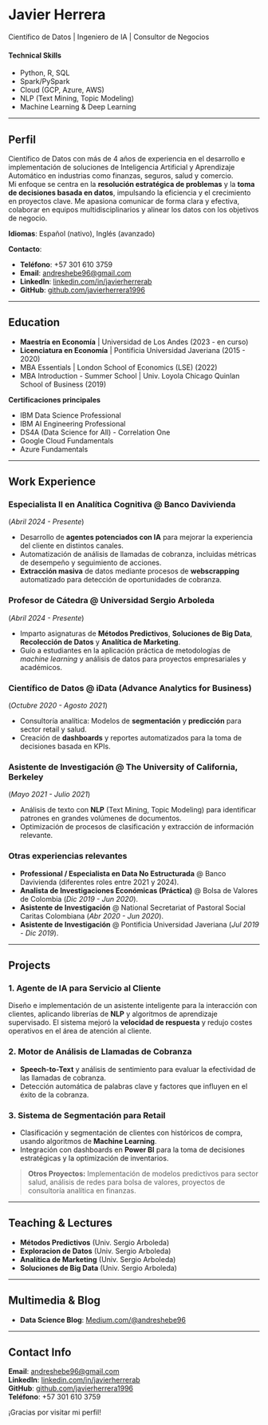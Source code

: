 # Javier Herrera

Científico de Datos | Ingeniero de IA | Consultor de Negocios

#### Technical Skills
- Python, R, SQL  
- Spark/PySpark  
- Cloud (GCP, Azure, AWS)  
- NLP (Text Mining, Topic Modeling)  
- Machine Learning & Deep Learning  

---

## Perfil
Científico de Datos con más de 4 años de experiencia en el desarrollo e implementación de soluciones de Inteligencia Artificial y Aprendizaje Automático en industrias como finanzas, seguros, salud y comercio.  
Mi enfoque se centra en la **resolución estratégica de problemas** y la **toma de decisiones basada en datos**, impulsando la eficiencia y el crecimiento en proyectos clave. Me apasiona comunicar de forma clara y efectiva, colaborar en equipos multidisciplinarios y alinear los datos con los objetivos de negocio.

**Idiomas**: Español (nativo), Inglés (avanzado)

**Contacto**:  
- **Teléfono**: +57 301 610 3759  
- **Email**: [andreshebe96@gmail.com](mailto:andreshebe96@gmail.com)  
- **LinkedIn**: [linkedin.com/in/javierherrerab](https://www.linkedin.com/in/javierherrerab)  
- **GitHub**: [github.com/javierherrera1996](https://github.com/javierherrera1996)

---

## Education

- **Maestría en Economía** | Universidad de Los Andes (2023 - en curso)  
- **Licenciatura en Economía** | Pontificia Universidad Javeriana (2015 - 2020)  
- MBA Essentials | London School of Economics (LSE) (2022)  
- MBA Introduction - Summer School | Univ. Loyola Chicago Quinlan School of Business (2019)

**Certificaciones principales**  
- IBM Data Science Professional  
- IBM AI Engineering Professional  
- DS4A (Data Science for All) - Correlation One  
- Google Cloud Fundamentals  
- Azure Fundamentals  

---

## Work Experience

### Especialista II en Analítica Cognitiva @ Banco Davivienda 
(_Abril 2024 - Presente_)
- Desarrollo de **agentes potenciados con IA** para mejorar la experiencia del cliente en distintos canales.  
- Automatización de análisis de llamadas de cobranza, incluidas métricas de desempeño y seguimiento de acciones.  
- **Extracción masiva** de datos mediante procesos de **webscrapping** automatizado para detección de oportunidades de cobranza.

### Profesor de Cátedra @ Universidad Sergio Arboleda 
(_Abril 2024 - Presente_)
- Imparto asignaturas de **Métodos Predictivos**, **Soluciones de Big Data**, **Recolección de Datos** y **Analítica de Marketing**.  
- Guío a estudiantes en la aplicación práctica de metodologías de *machine learning* y análisis de datos para proyectos empresariales y académicos.

### Científico de Datos @ iData (Advance Analytics for Business)
(_Octubre 2020 - Agosto 2021_)
- Consultoría analítica: Modelos de **segmentación** y **predicción** para sector retail y salud.  
- Creación de **dashboards** y reportes automatizados para la toma de decisiones basada en KPIs.  

### Asistente de Investigación @ The University of California, Berkeley 
(_Mayo 2021 - Julio 2021_)
- Análisis de texto con **NLP** (Text Mining, Topic Modeling) para identificar patrones en grandes volúmenes de documentos.  
- Optimización de procesos de clasificación y extracción de información relevante.

### Otras experiencias relevantes
- **Professional / Especialista en Data No Estructurada** @ Banco Davivienda (diferentes roles entre 2021 y 2024).  
- **Analista de Investigaciones Económicas (Práctica)** @ Bolsa de Valores de Colombia (_Dic 2019 - Jun 2020_).  
- **Asistente de Investigación** @ National Secretariat of Pastoral Social Caritas Colombiana (_Abr 2020 - Jun 2020_).  
- **Asistente de Investigación** @ Pontificia Universidad Javeriana (_Jul 2019 - Dic 2019_).

---

## Projects

### 1. Agente de IA para Servicio al Cliente
Diseño e implementación de un asistente inteligente para la interacción con clientes, aplicando librerías de **NLP** y algoritmos de aprendizaje supervisado. El sistema mejoró la **velocidad de respuesta** y redujo costes operativos en el área de atención al cliente.

### 2. Motor de Análisis de Llamadas de Cobranza
- **Speech-to-Text** y análisis de sentimiento para evaluar la efectividad de las llamadas de cobranza.  
- Detección automática de palabras clave y factores que influyen en el éxito de la cobranza.

### 3. Sistema de Segmentación para Retail
- Clasificación y segmentación de clientes con históricos de compra, usando algoritmos de **Machine Learning**.  
- Integración con dashboards en **Power BI** para la toma de decisiones estratégicas y la optimización de inventarios.

> **Otros Proyectos:** Implementación de modelos predictivos para sector salud, análisis de redes para bolsa de valores, proyectos de consultoría analítica en finanzas.

---

## Teaching & Lectures
- **Métodos Predictivos** (Univ. Sergio Arboleda)  
- **Exploracion de Datos** (Univ. Sergio Arboleda)  
- **Analítica de Marketing** (Univ. Sergio Arboleda)  
- **Soluciones de Big Data** (Univ. Sergio Arboleda)

---

## Multimedia & Blog
- **Data Science Blog**: [Medium.com/@andreshebe96](https://medium.com/@andreshebe96)
---

## Contact Info

**Email**: [andreshebe96@gmail.com](mailto:andreshebe96@gmail.com)  
**LinkedIn**: [linkedin.com/in/javierherrerab](https://www.linkedin.com/in/javierherrerab)  
**GitHub**: [github.com/javierherrera1996](https://github.com/javierherrera1996)  
**Teléfono**: +57 301 610 3759

¡Gracias por visitar mi perfil!

